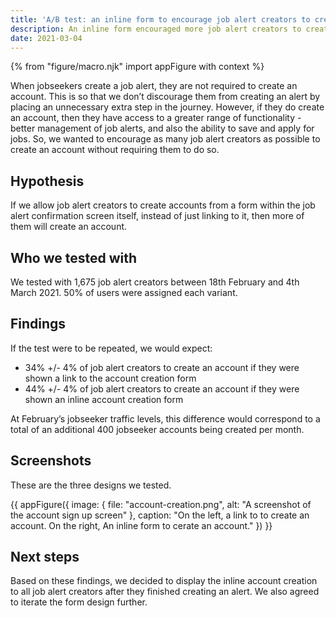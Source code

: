 ```yaml
---
title: 'A/B test: an inline form to encourage job alert creators to create an account'
description: An inline form encouraged more job alert creators to create an account.
date: 2021-03-04
---
```


{% from "figure/macro.njk" import appFigure with context %}

When jobseekers create a job alert, they are not required to create an account. This is so that we don’t discourage them from creating an alert by placing an unnecessary extra step in the journey. However, if they do create an account, then they have access to a greater range of functionality - better management of job alerts, and also the ability to save and apply for jobs. So, we wanted to encourage as many job alert creators as possible to create an account without requiring them to do so.

## Hypothesis

If we allow job alert creators to create accounts from a form within the job alert confirmation screen itself, instead of just linking to it, then more of them will create an account.

## Who we tested with

We tested with 1,675 job alert creators between 18th February and 4th March 2021. 50% of users were assigned each variant.

## Findings

If the test were to be repeated, we would expect:

* 34% +/- 4% of job alert creators to create an account if they were shown a link to the account creation form
* 44% +/- 4% of job alert creators to create an account if they were shown an inline account creation form

At February’s jobseeker traffic levels, this difference would correspond to a total of an additional 400 jobseeker accounts being created per month.

## Screenshots

These are the three designs we tested.

{{ appFigure({
  image: {
    file: "account-creation.png",
    alt: "A screenshot of the account sign up screen" 
   },
  caption: "On the left, a link to to create an account. On the right, An inline form to cerate an account."
}) }}

## Next steps

Based on these findings, we decided to display the inline account creation to all job alert creators after they finished creating an alert. We also agreed to iterate the form design further.
